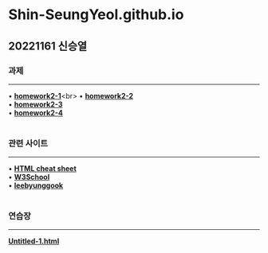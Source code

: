 # Shin-SeungYeol.github.io
## 20221161 신승열
### 과제
-----------
• [**homework2-1**](https://shin-seungyeol.github.io/homework2-1:target="_blank")<br>
• [**homework2-2**](https://shin-seungyeol.github.io/homework2-2)<br>
• [**homework2-3**](https://shin-seungyeol.github.io/homework2-3)<br>
• [**homework2-4**](https://shin-seungyeol.github.io/homework2-4)<br>
<br>
### 관련 사이트
-----------
• [**HTML cheat sheet**](https://web.stanford.edu/group/csp/cs21/htmlcheatsheet.pdf)<br>
• [**W3School**](https://www.w3schools.com/html/default.asp)<br>
• [**leebyunggook**](http://kowon.dongseo.ac.kr/~lbg/)<br>
<br>
### 연습장
-----------
[**Untitled-1.html**](https://shin-seungyeol.github.io/Untitled-1)
